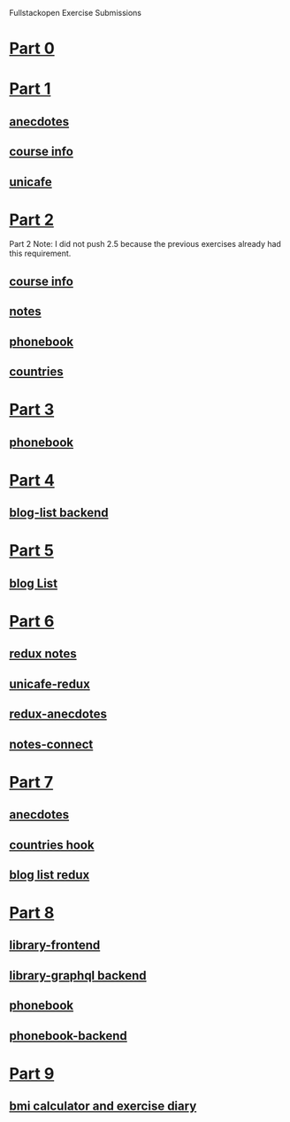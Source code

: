 Fullstackopen Exercise Submissions

# [Part 0](https://github.com/I-keep-trying/fullstackopen-exercises/tree/master/part0)

# [Part 1](https://github.com/I-keep-trying/fullstackopen-exercises/tree/master/part1)

## [anecdotes](https://github.com/I-keep-trying/fullstackopen-exercises/tree/master/part1/anecdotes)

## [course info](https://github.com/I-keep-trying/fullstackopen-exercises/tree/master/part1/course-info-app)

## [unicafe](https://github.com/I-keep-trying/fullstackopen-exercises/tree/master/part1/unicafe)

# [Part 2](https://github.com/I-keep-trying/fullstackopen-exercises/tree/master/part2)

Part 2 Note: I did not push 2.5 because the previous exercises already had this requirement.

## [course info](https://github.com/I-keep-trying/fullstackopen-exercises/tree/master/part2/course-info)

## [notes](https://github.com/I-keep-trying/fullstackopen-exercises/tree/master/part2/notes)

## [phonebook](https://github.com/I-keep-trying/fullstackopen-exercises/tree/master/part2/phonebook)

## [countries](https://github.com/I-keep-trying/fullstackopen-exercises/tree/master/part2/countries)

# [Part 3](https://github.com/I-keep-trying/fullstackopen-exercises/tree/master/part3/hello)

## [phonebook](https://github.com/I-keep-trying/fullstack-exercise3-phonebook)

# [Part 4](https://github.com/I-keep-trying/fullstackopen-exercises/tree/master/part4)

## [blog-list backend](https://github.com/I-keep-trying/fullstackopen-exercises/tree/master/part4/blog-list)

# [Part 5](https://github.com/I-keep-trying/fullstackopen-exercises/tree/master/part5.1/)

## [blog List](https://github.com/I-keep-trying/fullstackopen-exercises/tree/master/part5.1/bloglist-frontend)

# [Part 6](https://github.com/I-keep-trying/fullstackopen-exercises/tree/master/part6)

## [redux notes](https://github.com/I-keep-trying/fullstackopen-exercises/tree/master/part6/redux-counter)

## [unicafe-redux](https://github.com/I-keep-trying/fullstackopen-exercises/tree/master/part6/unicafe-redux)

## [redux-anecdotes](https://github.com/I-keep-trying/fullstackopen-exercises/tree/master/part6/redux-anecdotes)

## [notes-connect](https://github.com/I-keep-trying/fullstackopen-exercises/tree/master/part6/notes-connect)

# [Part 7](https://github.com/I-keep-trying/fullstackopen-exercises/tree/master/part7)

## [anecdotes](https://github.com/I-keep-trying/fullstackopen-exercises/tree/master/part7/anecdotes-react-router)

## [countries hook](https://github.com/I-keep-trying/fullstackopen-exercises/tree/master/part7/country-hook)

## [blog list redux](https://github.com/I-keep-trying/fullstackopen-exercises/tree/master/part7/blog-list-redo)

# [Part 8](https://github.com/I-keep-trying/fullstackopen-exercises/tree/master/part8)

## [library-frontend](https://github.com/I-keep-trying/fullstackopen-exercises/tree/master/part8/library-gql-apollo-react)

## [library-graphql backend](https://github.com/I-keep-trying/fullstackopen-exercises/tree/master/part8/library-graphql)

## [phonebook](https://github.com/I-keep-trying/fullstackopen-exercises/tree/master/part8/graphql-apollo-react)

## [phonebook-backend](https://github.com/I-keep-trying/fullstackopen-exercises/tree/master/part8/phonebook-graphql)

# [Part 9](https://github.com/I-keep-trying/fullstackopen-exercises/tree/master/part9)

## [bmi calculator and exercise diary](https://github.com/I-keep-trying/fullstackopen-exercises/tree/master/part9/bmi-calc)
